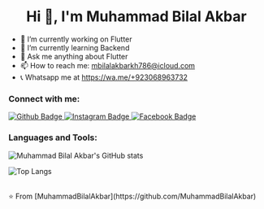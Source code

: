  <h1 align="center">Hi 👋, I'm Muhammad Bilal Akbar</h1>

- 🔭 I’m currently working on Flutter
- 🌱 I’m currently learning Backend
- 💬 Ask me anything about Flutter
- 📫 How to reach me: mbilalakbarkh786@icloud.com
- 📞 Whatsapp me at https://wa.me/+923068963732
  
### Connect with me:
<div id="badges">
  <a href="https://github.com/MuhammadBilalAkbar">
    <img src="https://img.shields.io/badge/Github-white?style=for-the-badge&logo=Github&logoColor=black" alt="Github Badge"/>
  </a>
   <a href="https://www.instagram.com/its_bilal_akbar">
    <img src="https://img.shields.io/badge/Instagram-purple?style=for-the-badge&logo=instagram&logoColor=white" alt="Instagram Badge"/>
  </a>
   <a href="https://facebook.com/itsbilalakbar0">
    <img src="https://img.shields.io/badge/Facebook-blue?style=for-the-badge&logo=facebook&logoColor=white" alt="Facebook Badge"/>
  </a>
</div>

### Languages and Tools:

![Muhammad Bilal Akbar's GitHub stats](https://github-readme-stats.vercel.app/api?username=MuhammadBilalAkbar&show_icons=true&theme=dark)

![Top Langs](https://github-readme-stats.vercel.app/api/top-langs/?username=MuhammadBilalAkbar&theme=dark)


<br>
⭐️ From [MuhammadBilalAkbar](https://github.com/MuhammadBilalAkbar)
